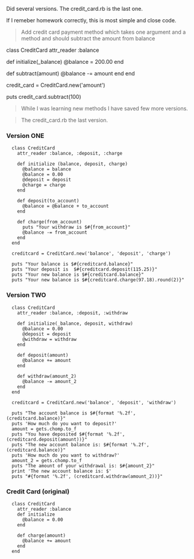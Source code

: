 Did several versions. The credit_card.rb is the last one.

If I remeber homework correctly, this is most simple and close code.

> Add credit card payment method which takes one argument and a method and should subtract the amount from balance

class CreditCard
  attr_reader :balance

  def initialize(_balance)
    @balance = 200.00
  end

  def subtract(amount)
    @balance -= amount
  end
end

credit_card = CreditCard.new('amount')

puts credit_card.subtract(100)

> While I was learning new methods I have saved few more versions. 

> The credit_card.rb the last version.

### Version ONE

      class CreditCard
        attr_reader :balance, :deposit, :charge
      
        def initialize (balance, deposit, charge)
          @balance = balance
          @balance = 0.00
          @deposit = deposit
          @charge = charge
        end
      
        def deposit(to_account)
          @balance = @balance + to_account
        end
      
        def charge(from_account)
          puts "Your withdraw is $#{from_account}"
          @balance -= from_account
        end
      end
      
      creditcard = CreditCard.new('balance', 'deposit', 'charge')
      
      puts "Your balance is $#{creditcard.balance}"
      puts "Your deposit is  $#{creditcard.deposit(115.25)}"
      puts "Your new balance is $#{creditcard.balance}"
      puts "Your new balance is $#{creditcard.charge(97.18).round(2)}"

### Version TWO

      class CreditCard
        attr_reader :balance, :deposit, :withdraw
      
        def initialize(_balance, deposit, withdraw)
          @balance = 0.00
          @deposit = deposit
          @withdraw = withdraw
        end
      
        def deposit(amount)
          @balance += amount
        end
      
        def withdraw(amount_2)
          @balance -= amount_2
        end
      end
      
      creditcard = CreditCard.new('balance', 'deposit', 'withdraw')
      
      puts "The account balance is $#{format '%.2f', (creditcard.balance)}"
      puts 'How much do you want to deposit?'
      amount = gets.chomp.to_f
      puts "You have deposited $#{format '%.2f', (creditcard.deposit(amount))}"
      puts "The new account balance is: $#{format '%.2f', (creditcard.balance)}"
      puts 'How much do you want to withdraw?'
      amount_2 = gets.chomp.to_f
      puts "The amount of your withdrawal is: $#{amount_2}"
      print 'The new account balance is: $'
      puts "#{format '%.2f', (creditcard.withdraw(amount_2))}"

### Credit Card (original)

      class CreditCard
        attr_reader :balance
        def initialize
          @balance = 0.00
        end
      
        def charge(amount)
          @balance += amount
        end
      end
